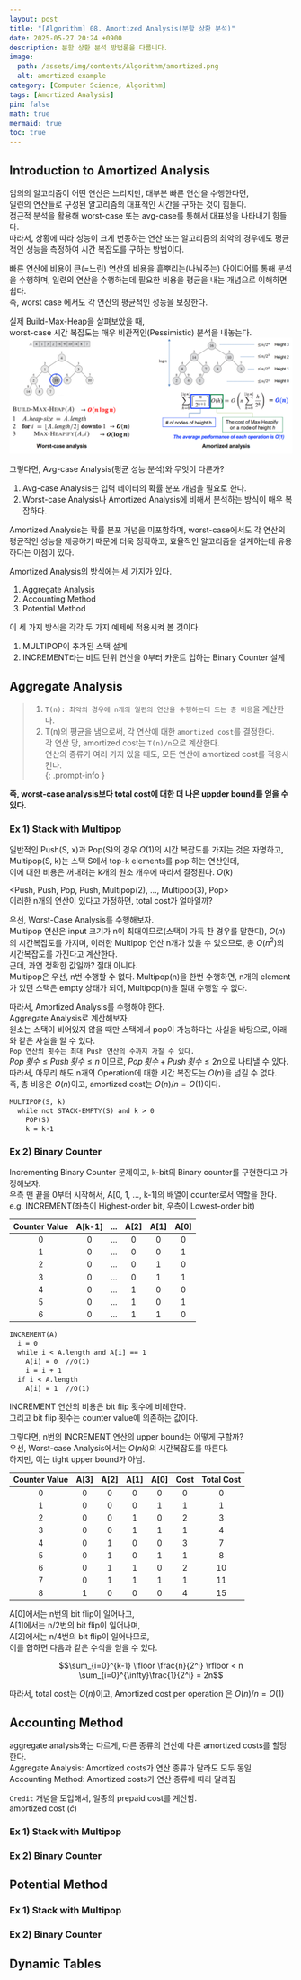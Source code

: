 ```yaml
---
layout: post
title: "[Algorithm] 08. Amortized Analysis(분할 상환 분석)"
date: 2025-05-27 20:24 +0900
description: 분할 상환 분석 방법론을 다룹니다.
image:
  path: /assets/img/contents/Algorithm/amortized.png
  alt: amortized example
category: [Computer Science, Algorithm]
tags: [Amortized Analysis]
pin: false
math: true
mermaid: true
toc: true
---
```


## Introduction to Amortized Analysis  
임의의 알고리즘이 어떤 연산은 느리지만, 대부분 빠른 연산을 수행한다면,  
일련의 연산들로 구성된 알고리즘의 대표적인 시간을 구하는 것이 힘들다.  
점근적 분석을 활용해 worst-case 또는 avg-case를 통해서 대표성을 나타내기 힘들다.  
따라서, 상황에 따라 성능이 크게 변동하는 연산 또는 알고리즘의 최악의 경우에도 평균적인 성능을 측정하여 시간 복잡도를 구하는 방법이다.  

빠른 연산에 비용이 큰(=느린) 연산의 비용을 흩뿌리는(나눠주는) 아이디어를 통해 분석을 수행하며, 일련의 연산을 수행하는데 필요한 비용을 평균을 내는 개념으로 이해하면 쉽다.  
즉, worst case 에서도 각 연산의 평균적인 성능을 보장한다.  

실제 Build-Max-Heap을 살펴보았을 때,  
worst-case 시간 복잡도는 매우 비관적인(Pessimistic) 분석을 내놓는다.  
![Amortized_Analysis_Build-Max-Heap](assets/img/contents/Algorithm/build_max_heap_am.png)

그렇다면, Avg-case Analysis(평균 성능 분석)와 무엇이 다른가?  
1. Avg-case Analysis는 입력 데이터의 확률 분포 개념을 필요로 한다.  
2. Worst-case Analysis나 Amortized Analysis에 비해서 분석하는 방식이 매우 복잡하다.  

Amortized Analysis는 확률 분포 개념을 미포함하며, worst-case에서도 각 연산의 평균적인 성능을 제공하기 때문에 더욱 정확하고, 효율적인 알고리즘을 설계하는데 유용하다는 이점이 있다.  

Amortized Analysis의 방식에는 세 가지가 있다.  
1. Aggregate Analysis  
2. Accounting Method   
3. Potential Method  

이 세 가지 방식을 각각 두 가지 예제에 적용시켜 볼 것이다.  
1. MULTIPOP이 추가된 스택 설계  
2. INCREMENT라는 비트 단위 연산을 0부터 카운트 업하는 Binary Counter 설계  

## Aggregate Analysis  
> 1. `T(n): 최악의 경우에 n개의 일련의 연산을 수행하는데 드는 총 비용`을 계산한다.  
> 2. T(n)의 평균을 냄으로써, 각 연산에 대한 `amortized cost`를 결정한다.  
  각 연산 당, amortized cost는 `T(n)/n`으로 계산한다.  
  연산의 종류가 여러 가지 있을 때도, 모든 연산에 amortized cost를 적용시킨다.  
{: .prompt-info }  

**즉, worst-case analysis보다 total cost에 대한 더 나은 uppder bound를 얻을 수 있다.**  

### Ex 1) Stack with Multipop  
일반적인 Push(S, x)과 Pop(S)의 경우 $O(1)$의 시간 복잡도를 가지는 것은 자명하고,  
Multipop(S, k)는 스택 S에서 top-k elements를 pop 하는 연산인데,  
이에 대한 비용은 꺼내려는 k개의 원소 개수에 따라서 결정된다.  $O(k)$  

\<Push, Push, Pop, Push, Multipop(2), ..., Multipop(3), Pop\>  
이러한 n개의 연산이 있다고 가정하면, total cost가 얼마일까?  

우선, Worst-Case Analysis를 수행해보자.  
Multipop 연산은 input 크기가 n이 최대이므로(스택이 가득 찬 경우를 말한다), $O(n)$의 시간복잡도를 가지며, 이러한 Multipop 연산 n개가 있을 수 있으므로, 총 $O(n^2)$의 시간복잡도를 가진다고 계산한다.  
근데, 과연 정확한 값일까? 절대 아니다.  
Multipop은 우선, n번 수행할 수 없다. Multipop(n)을 한번 수행하면, n개의 element가 있던 스택은 empty 상태가 되어, Multipop(n)을 절대 수행할 수 없다.  

따라서, Amortized Analysis를 수행해야 한다.  
Aggregate Analysis로 계산해보자.  
원소는 스택이 비어있지 않을 때만 스택에서 pop이 가능하다는 사실을 바탕으로, 아래와 같은 사실을 알 수 있다.  
`Pop 연산의 횟수는 최대 Push 연산의 수까지 가질 수 있다.`  
$Pop\,횟수 \leq Push\,횟수 \leq n$ 이므로, $Pop\,횟수 + Push\,횟수 \leq 2n$으로 나타낼 수 있다.  
따라서, 아무리 해도 n개의 Operation에 대한 시간 복잡도는 $O(n)$을 넘길 수 없다.  
즉, 총 비용은 $O(n)$이고, amortized cost는 $O(n)/n=O(1)$이다.  

```
MULTIPOP(S, k)  
  while not STACK-EMPTY(S) and k > 0
    POP(S)
    k = k-1
```  
### Ex 2) Binary Counter  
Incrementing Binary Counter 문제이고, k-bit의 Binary counter를 구현한다고 가정해보자.  
우측 맨 끝을 0부터 시작해서, A[0, 1, ..., k-1]의 배열이 counter로서 역할을 한다.  
e.g. INCREMENT(좌측이 Highest-order bit, 우측이 Lowest-order bit)  

| Counter Value | A[k-1] |  ...  | A[2]  | A[1]  | A[0]  |
| :-----------: | :----: | :---: | :---: | :---: | :---: |
|       0       |   0    |  ...  |   0   |   0   |   0   |
|       1       |   0    |  ...  |   0   |   0   |   1   |
|       2       |   0    |  ...  |   0   |   1   |   0   |
|       3       |   0    |  ...  |   0   |   1   |   1   |
|       4       |   0    |  ...  |   1   |   0   |   0   |
|       5       |   0    |  ...  |   1   |   0   |   1   |
|       6       |   0    |  ...  |   1   |   1   |   0   |


```
INCREMENT(A)
  i = 0
  while i < A.length and A[i] == 1
    A[i] = 0  //O(1)
    i = i + 1
  if i < A.length  
    A[i] = 1  //O(1)
```  
INCREMENT 연산의 비용은 bit flip 횟수에 비례한다.  
그리고 bit flip 횟수는 counter value에 의존하는 값이다.  

그렇다면, n번의 INCREMENT 연산의 upper bound는 어떻게 구할까?  
우선, Worst-case Analysis에서는 $O(nk)$의 시간복잡도를 따른다.  
하지만, 이는 tight upper bound가 아님.  

| Counter Value | A[3]  | A[2]  | A[1]  | A[0]  | Cost  | Total Cost |
| :-----------: | :---: | :---: | :---: | :---: | :---: | :--------: |
|       0       |   0   |   0   |   0   |   0   |   0   |     0      |
|       1       |   0   |   0   |   0   |   1   |   1   |     1      |
|       2       |   0   |   0   |   1   |   0   |   2   |     3      |
|       3       |   0   |   0   |   1   |   1   |   1   |     4      |
|       4       |   0   |   1   |   0   |   0   |   3   |     7      |
|       5       |   0   |   1   |   0   |   1   |   1   |     8      |
|       6       |   0   |   1   |   1   |   0   |   2   |     10     |
|       7       |   0   |   1   |   1   |   1   |   1   |     11     |
|       8       |   1   |   0   |   0   |   0   |   4   |     15     |

A[0]에서는 n번의 bit flip이 일어나고,  
A[1]에서는 n/2번의 bit flip이 일어나며,  
A[2]에서는 n/4번의 bit flip이 일어나므로,  
이를 합하면 다음과 같은 수식을 얻을 수 있다.  

$$\sum_{i=0}^{k-1} \lfloor \frac{n}{2^i} \rfloor < n \sum_{i=0}^{\infty}\frac{1}{2^i} = 2n$$   

따라서, total cost는 $O(n)$이고, Amortized cost per operation 은 $O(n)/n = O(1)$  

## Accounting Method  
aggregate analysis와는 다르게, 다른 종류의 연산에 다른 amortized costs를 할당한다.  
Aggregate Analysis: Amortized costs가 연산 종류가 달라도 모두 동일  
Accounting Method: Amortized costs가 연산 종류에 따라 달라짐  

`Credit` 개념을 도입해서, 일종의 prepaid cost를 계산함.  
amortized cost ($\hat c$)

### Ex 1) Stack with Multipop  


### Ex 2) Binary Counter  

## Potential Method  

### Ex 1) Stack with Multipop  


### Ex 2) Binary Counter  

## Dynamic Tables  


